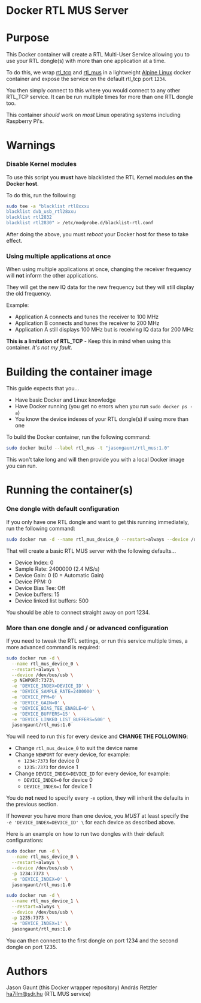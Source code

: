 
Docker RTL MUS Server
======

# Purpose

This Docker container will create a RTL Multi-User Service allowing you to use your RTL dongle(s) with more than one application at a time.

To do this, we wrap [rtl_tcp](https://osmocom.org/projects/rtl-sdr/wiki/Rtl-sdr) and [rtl_mus](https://github.com/ha7ilm/rtl_mus) in a lightweight [Alpine Linux](https://alpinelinux.org/) docker container and expose the service on the default rtl_tcp port `1234`.

You then simply connect to this where you would connect to any other RTL_TCP service. It can be run multiple times for more than one RTL dongle too.

This container *should* work on *most* Linux operating systems including Raspberry Pi's.

# Warnings

### Disable Kernel modules

To use this script you **must** have blacklisted the RTL Kernel modules **on the Docker host**.

To do this, run the following:

```bash
sudo tee -a "blacklist rtl8xxxu
blacklist dvb_usb_rtl28xxu
blacklist rtl2832
blacklist rtl2830" > /etc/modprobe.d/blacklist-rtl.conf
```

After doing the above, you must *reboot* your Docker host for these to take effect.

### Using multiple applications at once

When using multiple applications at once, changing the receiver frequency will **not** inform the other applications.

They will get the new IQ data for the new frequency but they will still display the old frequency.

Example:

* Application A connects and tunes the receiver to 100 MHz
* Application B connects and tunes the receiver to 200 MHz
* Application A still displays 100 MHz but is receiving IQ data for 200 MHz

**This is a limitation of RTL_TCP** - Keep this in mind when using this container. *It's not my fault.*

# Building the container image

This guide expects that you...

* Have basic Docker and Linux knowledge
* Have Docker running (you get no errors when you run `sudo docker ps -a`) 
* You know the device indexes of your RTL dongle(s) if using more than one

To build the Docker container, run the following command:

```bash
sudo docker build --label rtl_mus -t "jasongaunt/rtl_mus:1.0"
```

This won't take long and will then provide you with a local Docker image you can run.

# Running the container(s)

### One dongle with default configuration

If you only have one RTL dongle and want to get this running immediately, run the following command:

```bash
sudo docker run -d --name rtl_mus_device_0 --restart=always --device /dev/bus/usb -p 1234:7373 jasongaunt/rtl_mus:1.0
```

That will create a basic RTL MUS server with the following defaults...

* Device Index: 0
* Sample Rate: 2400000 (2.4 MS/s)
* Device Gain: 0 (0 = Automatic Gain)
* Device PPM: 0
* Device Bias Tee: Off
* Device buffers: 15
* Device linked list buffers: 500

You should be able to connect straight away on port 1234.

### More than one dongle and / or advanced configuration

If you need to tweak the RTL settings, or run this service multiple times, a more advanced command is required:

```bash
sudo docker run -d \
  --name rtl_mus_device_0 \
  --restart=always \
  --device /dev/bus/usb \
  -p NEWPORT:7373\
  -e 'DEVICE_INDEX=DEVICE_ID' \
  -e 'DEVICE_SAMPLE_RATE=2400000' \
  -e 'DEVICE_PPM=0' \
  -e 'DEVICE_GAIN=0' \
  -e 'DEVICE_BIAS_TEE_ENABLE=0' \
  -e 'DEVICE_BUFFERS=15' \
  -e 'DEVICE_LINKED_LIST_BUFFERS=500' \
  jasongaunt/rtl_mus:1.0
```

You will need to run this for every device and **CHANGE THE FOLLOWING**:

* Change `rtl_mus_device_0` to suit the device name
* Change `NEWPORT` for every device, for example:
	* `1234:7373` for device 0
	* `1235:7373` for device 1
* Change `DEVICE_INDEX=DEVICE_ID` for every device, for example:
	* `DEVICE_INDEX=0` for device 0
	* `DEVICE_INDEX=1` for device 1

You do **not** need to specify every `-e` option, they will inherit the defaults in the previous section.

If however you have more than one device, you *MUST* at least specify the `  -e 'DEVICE_INDEX=DEVICE_ID' \` for each device as described above.

Here is an example on how to run two dongles with their default configurations:

```bash
sudo docker run -d \
  --name rtl_mus_device_0 \
  --restart=always \
  --device /dev/bus/usb \
  -p 1234:7373 \
  -e 'DEVICE_INDEX=0' \
  jasongaunt/rtl_mus:1.0

sudo docker run -d \
  --name rtl_mus_device_1 \
  --restart=always \
  --device /dev/bus/usb \
  -p 1235:7373 \
  -e 'DEVICE_INDEX=1' \
  jasongaunt/rtl_mus:1.0
```

You can then connect to the first dongle on port 1234 and the second dongle on port 1235.

# Authors
Jason Gaunt (this Docker wrapper repository)
András Retzler ha7ilm@sdr.hu (RTL MUS service)